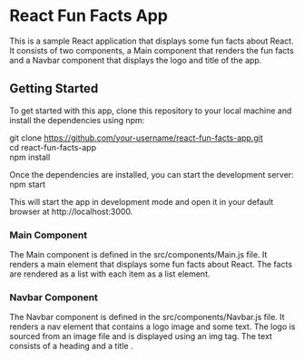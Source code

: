 # React Fun Facts App

This is a sample React application that displays some fun facts about React. It consists of two components, a Main component that renders the fun facts and a Navbar component that displays the logo and title of the app.  

## Getting Started

To get started with this app, clone this repository to your local machine and install the dependencies using npm:  

git clone https://github.com/your-username/react-fun-facts-app.git  
cd react-fun-facts-app  
npm install  

Once the dependencies are installed, you can start the development server:    
npm start   

This will start the app in development mode and open it in your default browser at http://localhost:3000.  

### Main Component

The Main component is defined in the src/components/Main.js file. It renders a main element that displays some fun facts about React. The facts are rendered as a list with each item as a list element.  

### Navbar Component

The Navbar component is defined in the src/components/Navbar.js file. It renders a nav element that contains a logo image and some text. The logo is sourced from an image file and is displayed using an img tag. The text consists of a heading and a title .   
